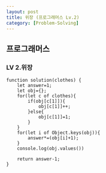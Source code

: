 ```yaml
---
layout: post
title: 위장 (프로그래머스 Lv.2)
category: [Problem-Solving]
---
```


## 프로그래머스

### LV 2.위장

    function solution(clothes) {
        let answer=1;
        let obj={};
        for(let c of clothes){
            if(obj[c[1]]){
                obj[c[1]]++;
            }else{
                obj[c[1]]=1;
            }
        }
        for(let i of Object.keys(obj)){
            answer*=(obj[i]+1);
        }
        console.log(obj.values())

        return answer-1;
    }
